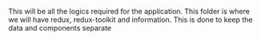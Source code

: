 This will be all the logics required for the application.
This folder is where we will have redux, redux-toolkit and information. This is done to keep the data and components separate